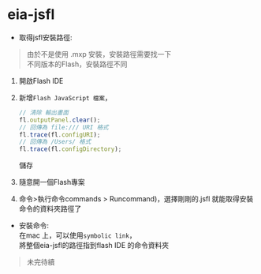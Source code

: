 eia-jsfl
========

* 取得jsfl安裝路徑:<br/>

> 由於不是使用 .mxp 安裝，安裝路徑需要找一下<br/>
> 不同版本的Flash，安裝路徑不同

1. 開啟Flash IDE<br/>
2. 新增`Flash JavaScript 檔案`，

	```Javascript
	// 清除 輸出畫面
	fl.outputPanel.clear();
	// 回傳為 file:/// URI 格式
	fl.trace(fl.configURI);
	// 回傳為 /Users/ 格式
	fl.trace(fl.configDirectory);
	```
	儲存<br/>
3. 隨意開一個Flash專案
4. 命令>執行命令commands > Runcommand)，選擇剛剛的.jsfl
	就能取得安裝命令的資料夾路徑了

* 安裝命令:<br/>
	在mac 上，可以使用`symbolic link`，<br/>
	將整個eia-jsfl的路徑指到flash IDE 的命令資料夾

> 未完待續
